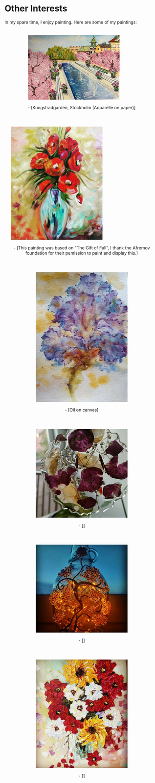# Other Interests

In my spare time, I enjoy painting. Here are some of my paintings:

<div style="display: flex; flex-wrap: wrap; justify-content: center;">

  <div style="margin: 20px;">
    <img src="assets/images/IMG_20241020_050851.jpg" alt="Painting 1" style="width: 300px; height: auto;">
    <p style="text-align: center;"> - [Kungstradgarden, Stockholm (Aquarelle on paper)]</p>
  </div>

  <div style="margin: 20px;">
    <img src="assets/images/IMG_20241020_051207.jpg" alt="Painting 2" style="width: 300px; height: auto;">
    <p style="text-align: center;"> - [This painting was based on "The Gift of Fall", I thank the Afremov foundation for their pemission to paint and display this.]</p>
  </div>

  <div style="margin: 20px;">
    <img src="assets/images/IMG-20240929-WA0006.jpg" alt="Painting 3" style="width: 300px; height: auto;">
    <p style="text-align: center;"> - [Oil on canvas]</p>
  </div>

  <div style="margin: 20px;">
    <img src="assets/images/IMG-20240929-WA0014.jpg" alt="Painting 4" style="width: 300px; height: auto;">
    <p style="text-align: center;"> - []</p>
  </div>

  <div style="margin: 20px;">
    <img src="assets/images/IMG-20240929-WA0015.jpg" alt="Painting 5" style="width: 300px; height: auto;">
    <p style="text-align: center;"> - []</p>
  </div>

  <div style="margin: 20px;">
    <img src="assets/images/IMG-20240929-WA0019.jpg" alt="Painting 6" style="width: 300px; height: auto;">
    <p style="text-align: center;"> - []</p>
  </div>

</div>
